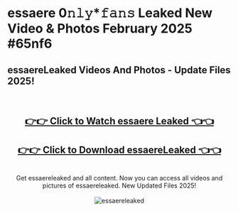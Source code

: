 # essaere 0𝚗𝚕𝚢*𝚏𝚊𝚗𝚜 Leaked New Video & Photos February 2025 #65nf6

<h2>essaereLeaked Videos And Photos - Update Files 2025!</h2>
<br>
<div align="center">
<h2><a href="https://mediaupload.pro?title=essaere&ref=11F" rel="nofollow">👉👉 Click to Watch essaere Leaked 👈👈</a></h2>
<h2><a href="https://mediaupload.pro?title=essaere&ref=11F" rel="nofollow">👉👉 Click to Download essaereLeaked 👈👈</a></h2>
<br>
Get essaereleaked and all content. Now you can access all videos and pictures of essaereleaked. New Updated Files 2025!
<br>
<br>
<a href="https://mediaupload.pro?title=essaere&ref=11F" rel="nofollow" data-target="animated-image.originalLink"><img src="https://i.ibb.co/Gkj2r4b/banner.png" alt="essaereleaked" style="max-width: 100%; display: inline-block;" data-target="animated-image.originalImage"></a>
</div>
<br>

